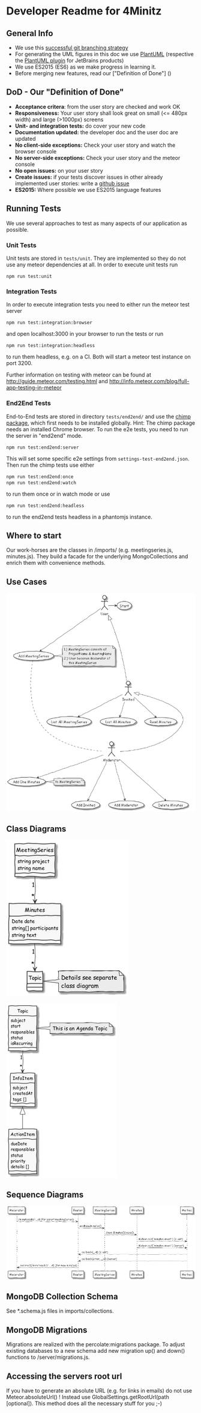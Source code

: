 # Developer Readme for 4Minitz

## General Info
* We use this [successful git branching strategy](http://nvie.com/posts/a-successful-git-branching-model/)
* For generating the UML figures in this doc we use [PlantUML](http://plantuml.com/)
  (respective the [PlantUML plugin](https://plugins.jetbrains.com/plugin/7017?pr=) for JetBrains products)
* We use ES2015 (ES6) as we make progress in learning it.
* Before merging new features, read our ["Definition of Done"] ()


## DoD - Our "Definition of Done"
* __Acceptance critera__: from the user story are checked and work OK
* __Responsiveness:__ Your user story shall look great on small (<= 480px width) and large (>1000px) screens
* __Unit- and integration tests:__ do cover your new code
* __Documentation updated:__ the developer doc and the user doc are updated
* __No client-side exceptions:__ Check your user story and watch the browser console
* __No server-side exceptions:__ Check your user story and the meteor console
* __No open issues:__ on your user story
* __Create issues:__ if your tests discover issues in other already implemented user stories: write a [github issue](https://github.com/4minitz/4minitz/issues) 
* __ES2015:__ Where possible we use ES2015 language features


## Running Tests

We use several approaches to test as many aspects of our application as possible.

### Unit Tests

Unit tests are stored in ```tests/unit```. They are implemented so they do not use any meteor dependencies at all. In order
to execute unit tests run

    npm run test:unit

### Integration Tests

In order to execute integration tests you need to either run the meteor test server

    npm run test:integration:browser

and open localhost:3000 in your browser to run the tests or run

    npm run test:integration:headless

to run them headless, e.g. on a CI. Both will start a meteor test instance on port 3200.

Further information  on testing with meteor can be found at http://guide.meteor.com/testing.html
and http://info.meteor.com/blog/full-app-testing-in-meteor

### End2End Tests

End-to-End tests are stored in directory ```tests/end2end/``` and use the [chimp package](https://chimp.readme.io), which first needs to be installed globally.
Hint: The chimp package needs an installed Chrome browser.
To run the e2e tests, you need to run the server in "end2end" mode. 

    npm run test:end2end:server

This will set some specific e2e settings from ```settings-test-end2end.json```. 
Then run the chimp tests use either

    npm run test:end2end:once
    npm run test:end2end:watch

to run them once or in watch mode or use

    npm run test:end2end:headless

to run the end2end tests headless in a phantomjs instance. 

## Where to start
Our work-horses are the classes in /imports/ (e.g. meetingseries.js, minutes.js).
They build a facade for the underlying MongoCollections and enrich them with convenience methods.

## Use Cases
![Use Case: Roles](./figures/usecases1.png)


## Class Diagrams
![Classes: MeetingSeries](./figures/cls_MeetingSeries.png)

![Classes: Topic](./figures/cls_Topic.png)



## Sequence Diagrams
![Sequence: Add Minutes to MeetingSeries](./figures/seq_MinutesAdd.png)

## MongoDB Collection Schema

See *.schema.js files in imports/collections.

## MongoDB Migrations

Migrations are realized with the percolate:migrations package. To adjust existing databases to a new schema add
new migration up() and down() functions to /server/migrations.js.

## Accessing the servers root url

If you have to generate an absolute URL (e.g. for links in emails) do not use Meteor.absoluteUrl() ! Instead use
GlobalSettings.getRootUrl(path [optional]). This method does all the necessary stuff for you ;-)